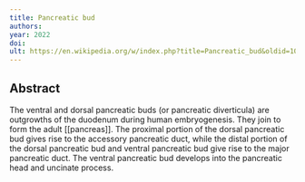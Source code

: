 ```yaml
---
title: Pancreatic bud
authors: 
year: 2022
doi: 
ult: https://en.wikipedia.org/w/index.php?title=Pancreatic_bud&oldid=1067165401
---
```

## Abstract
The ventral and dorsal pancreatic buds (or pancreatic diverticula) are outgrowths of the duodenum during human embryogenesis. They join to form the adult [[pancreas]].
The proximal portion of the dorsal pancreatic bud gives rise to the accessory pancreatic duct, while the distal portion of the dorsal pancreatic bud and ventral pancreatic bud give rise to the major pancreatic duct.
The ventral pancreatic bud develops into the pancreatic head and uncinate process.
